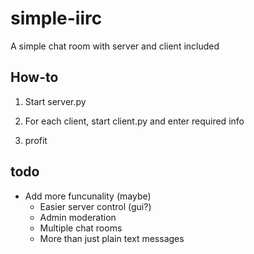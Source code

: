 # simple-iirc
A simple chat room with server and client included

## How-to

1. Start server.py

2. For each client, start client.py and enter required info

3. profit

## todo

* Add more funcunality (maybe)
  * Easier server control (gui?)
  * Admin moderation 
  * Multiple chat rooms
  * More than just plain text messages
 
